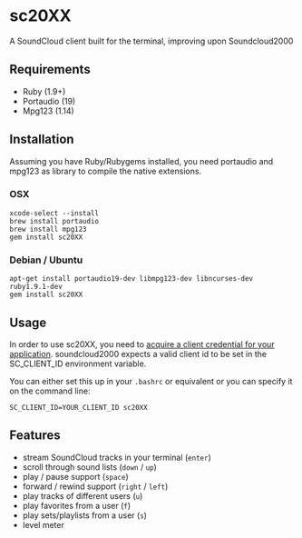 # sc20XX

A SoundCloud client built for the terminal, improving upon Soundcloud2000

## Requirements

  * Ruby (1.9+)
  * Portaudio (19)
  * Mpg123 (1.14)

## Installation

Assuming you have Ruby/Rubygems installed, you need portaudio and mpg123 as
library to compile the native extensions.

### OSX

    xcode-select --install
    brew install portaudio
    brew install mpg123
    gem install sc20XX

### Debian / Ubuntu

    apt-get install portaudio19-dev libmpg123-dev libncurses-dev ruby1.9.1-dev
    gem install sc20XX

## Usage

  In order to use sc20XX, you need to [acquire a client credential for your application](http://soundcloud.com/you/apps/new). soundcloud2000 expects a valid client id to be set in the SC_CLIENT_ID environment variable.

  You can either set this up in your `.bashrc` or equivalent or you can specify it on the command line:

    SC_CLIENT_ID=YOUR_CLIENT_ID sc20XX

## Features

  * stream SoundCloud tracks in your terminal (`enter`)
  * scroll through sound lists (`down` / `up`)
  * play / pause support (`space`)
  * forward / rewind support (`right` / `left`)
  * play tracks of different users (`u`)
  * play favorites from a user (`f`)
  * play sets/playlists from a user  (`s`)
  * level meter